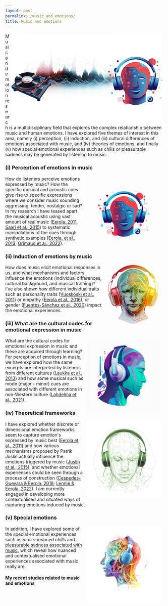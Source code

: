 ```yaml
---
layout: post
permalink: /music_and_emotions/
title: Music and emotions
---
```


<style>
 .wrap {
   float: right; 
   margin: 5px;
  }
</style>

<div class="wrap">
    <img src="../images/github_io.006.png" alt="Music and emotions"/>
</div>

Music and emotion research is a multidisciplinary field that explores the complex relationship between music and human emotions. I have explored five themes of interest in this area, namely (i) perception, (ii) induction, and (iii) cultural differences of emotions associated with music, and (iv) theories of emotions, and finally (v) how special emotional experiences such as chills or pleasurable sadness may be generated by listening to music.

### (i) Perception of emotions in music

<img align="right" src="../images/tuomaseerola_in_white_background_happy_emotional_human_head_wit_98af2b56-ec4c-4a0c-86e3-a38e4e16a996.png" width=240 alt="Emotion and music perception" hspace="8"/>

How do listeners perceive emotions expressed by music? How the specific musical and acoustic cues give rise to specific expressions where we consider music sounding aggressing, tender, nostalgic or sad? In my research I have teased apart the musical acoustic using vast amount of real music ([Eerola, 2011](https://doi.org/10.1080/09298215.2011.602195), [Saari et al., 2015](http://doi.org/10.1109/TAFFC.2015.2462841)) to systematic manipulations of the cues through synthetic examples ([Eerola, et al., 2013](http://doi.org/10.3389/fpsyg.2013.00487); [Grimaud et al., 2022](http://doi.org/https://doi.org/10.1177/20592043211061745)).


### (ii) Induction of emotions by music

<img align="right" src="../images/tuomaseerola_in_white_background_wireframe_silhoutte.png" width=180 alt="Induction of emotions via music" hspace="8"/>

How does music elicit emotional responses in us, and what mechanisms and factors influence the emotions (individual differences, cultural background, and musical training)? I've also shown how different individual traits such as personality traits ([Vuoskoski et al., 2011](https://doi.org/10.1177/1029864911403367)) or empathy ([Eerola et al., 2016](http://doi.org/10.3389/fpsyg.2016.01176)), or gender ([Fuentes-Sánchez et al., 2020](https://doi.org/10.1177/0305735620958464)) impact the emotional experiences. 

### (iii) What are the cultural codes for emotional expression in music

<img align="right" src="../images/tuomaseerola_in_white_background_sad_emotional_human_head_with__7430a38e-3c0c-4ddb-a494-3cb8e5311acd.png" width=240 alt="Culture, emotions and music" hspace="8"/>

What are the cultural codes for emotional expression in music and these are acquired through learning? For perception of emotions in music, we have explored how the same excerpts are interpreted by listeners from different cultures ([Laukka et al., 2013](https://doi.org/10.1037/a0031388)) and how some musical such as mode (major - minor) cues are associated with different emotions in non-Western culture ([Lahdelma et al., 2021](http://doi.org/https://doi.org/10.1111/nyas.14655)).

### (iv) Theoretical frameworks

<img align="right" src="../images/tuomaseerola_in_white_background_wireframe_silhoutte_of_a_sad_e_e1bb0cc5-6ec1-432d-9676-e735dd84d719.png" width=240 alt="Music and emotion induction theories" hspace="8"/>

I have explored whether discrete or dimensional emotion frameworks seem to capture emotion's expressed by music best ([Eerola et al., 2011](http://doi.org/10.1177/0305735610362821)) and how various mechanisms proposed by Patrik Juslin actually influence the emotions triggered by music ([Juslin et al., 2015](http://doi.org/10.5406/amerjpsyc.128.3.0281)), and whether emotional experiences could be seen through a process of construction ([Cespedes-Guevara & Eerola, 2018](https://www.frontiersin.org/article/10.3389/fpsyg.2018.00215); [Lennie & Eerola, 2022](https://doi.org/10.3389/fpsyg.2022.822264)). I am currently engaged in developing more contextualised and situated ways of capturing emotions induced by music.

### (v) Special emotions

<img align="right" src="../images/tuomaseerola_in_white_background_wireframe_silhoutte_of_a_human_11173567-858c-487a-a323-87bd7d3c8580.png" width=240 alt="Special emotional experiences related to music" hspace="8"/>

In addition, I have explored some of the special emotional experiences such as _music-induced chills_ and [pleasurable sadness associated with music](https://tuomaseerola.github.io/sadness/), which reveal how nuanced and contextualised emotional experiences associated with music really are. 


#### My recent studies related to music and emotions

<script src="https://bibbase.org/show?bib=https%3A%2F%2Ftuomaseerola.github.io%2FEerola.bib&commas=true&jsonp=1&authorFirst=true&filter=keywords:Music & emotion\b&limit=8&theme=simple&hidemenu=true"></script>
